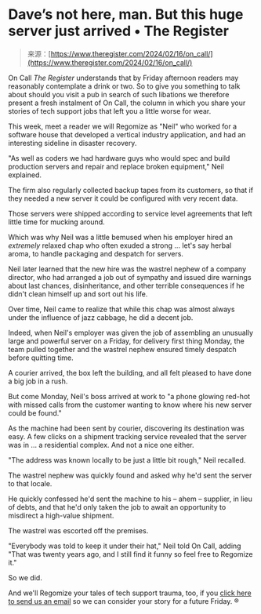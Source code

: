 <!--yml
category: 未分类
date: 2024-05-27 14:59:07
-->

# Dave’s not here, man. But this huge server just arrived • The Register

> 来源：[https://www.theregister.com/2024/02/16/on_call/](https://www.theregister.com/2024/02/16/on_call/)

On Call *The Register* understands that by Friday afternoon readers may reasonably contemplate a drink or two. So to give you something to talk about should you visit a pub in search of such libations we therefore present a fresh instalment of On Call, the column in which you share your stories of tech support jobs that left you a little worse for wear.

This week, meet a reader we will Regomize as "Neil" who worked for a software house that developed a vertical industry application, and had an interesting sideline in disaster recovery.

"As well as coders we had hardware guys who would spec and build production servers and repair and replace broken equipment," Neil explained.

The firm also regularly collected backup tapes from its customers, so that if they needed a new server it could be configured with very recent data.

Those servers were shipped according to service level agreements that left little time for mucking around.

Which was why Neil was a little bemused when his employer hired an *extremely* relaxed chap who often exuded a strong … let's say herbal aroma, to handle packaging and despatch for servers.

Neil later learned that the new hire was the wastrel nephew of a company director, who had arranged a job out of sympathy and issued dire warnings about last chances, disinheritance, and other terrible consequences if he didn't clean himself up and sort out his life.

Over time, Neil came to realize that while this chap was almost always under the influence of jazz cabbage, he did a decent job.

Indeed, when Neil's employer was given the job of assembling an unusually large and powerful server on a Friday, for delivery first thing Monday, the team pulled together and the wastrel nephew ensured timely despatch before quitting time.

A courier arrived, the box left the building, and all felt pleased to have done a big job in a rush.

But come Monday, Neil's boss arrived at work to "a phone glowing red-hot with missed calls from the customer wanting to know where his new server could be found."

As the machine had been sent by courier, discovering its destination was easy. A few clicks on a shipment tracking service revealed that the server was in … a residential complex. And not a nice one either.

"The address was known locally to be just a little bit rough," Neil recalled.

The wastrel nephew was quickly found and asked why he'd sent the server to that locale.

He quickly confessed he'd sent the machine to his – ahem – supplier, in lieu of debts, and that he'd only taken the job to await an opportunity to misdirect a high-value shipment.

The wastrel was escorted off the premises.

"Everybody was told to keep it under their hat," Neil told On Call, adding "That was twenty years ago, and I still find it funny so feel free to Regomize it."

So we did.

And we'll Regomize your tales of tech support trauma, too, if you [click here to send us an email](mailto:oncall@theregister.com) so we can consider your story for a future Friday. ®